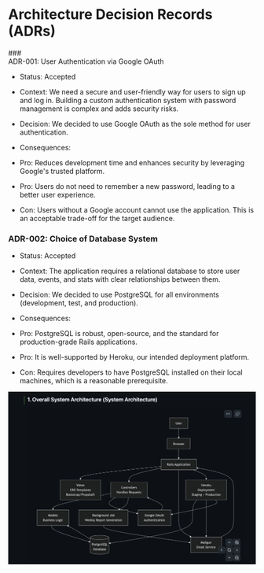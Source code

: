 Architecture Decision Records (ADRs)
====================================

###\
ADR-001: User Authentication via Google OAuth

-   Status: Accepted

-   Context: We need a secure and user-friendly way for users to sign up and log in. Building a custom authentication system with password management is complex and adds security risks.

-   Decision: We decided to use Google OAuth as the sole method for user authentication.

-   Consequences:

-   Pro: Reduces development time and enhances security by leveraging Google's trusted platform.

-   Pro: Users do not need to remember a new password, leading to a better user experience.

-   Con: Users without a Google account cannot use the application. This is an acceptable trade-off for the target audience.

### ADR-002: Choice of Database System

-   Status: Accepted

-   Context: The application requires a relational database to store user data, events, and stats with clear relationships between them.

-   Decision: We decided to use PostgreSQL for all environments (development, test, and production).

-   Consequences:

-   Pro: PostgreSQL is robust, open-source, and the standard for production-grade Rails applications.

-   Pro: It is well-supported by Heroku, our intended deployment platform.

-   Con: Requires developers to have PostgreSQL installed on their local machines, which is a reasonable prerequisite.

![Architecture Diagram](architecture_diagram.png)